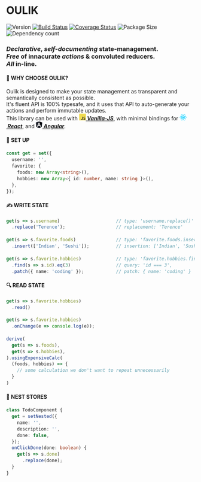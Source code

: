 # OULIK #

![Version](https://img.shields.io/npm/v/oulik.svg)
[![Build Status](https://travis-ci.org/Memeplexx/oulik.svg?branch=master)](https://travis-ci.org/Memeplexx/oulik.svg?branch=master)
[![Coverage Status](https://coveralls.io/repos/github/Memeplexx/oulik/badge.svg?branch=master)](https://coveralls.io/github/Memeplexx/oulik?branch=master)
![Package Size](https://badgen.net/bundlephobia/minzip/oulik)
![Dependency count](https://badgen.net/bundlephobia/dependency-count/oulik)

### *Declarative*, *self-documenting* state-management.<br> *Free* of innacurate *actions* & convoluted reducers.<br> *All* in-line.

#### 🎨 **WHY CHOOSE OULIK?**
Oulik is designed to make your state management as transparent and semantically consistent as possible.  
It's fluent API is 100% typesafe, and it uses that API to auto-generate your actions and perform immutable updates.  
This library can be used with ***[![](./src/assets/javascript.png)&nbsp;Vanilla-JS](https://memeplexx.github.io/oulik/docs/vanilla-js)***, with minimal bindings for ***[![](./src/assets/react.png)&nbsp;React](https://memeplexx.github.io/oulik/docs/read)***, and ***[![](./src/assets/angular.png)&nbsp;Angular](https://memeplexx.github.io/oulik/docs/angular)***.  

#### 🌈 **SET UP**
```ts
const get = set({
  username: '',
  favorite: {
    foods: new Array<string>(),
    hobbies: new Array<{ id: number, name: string }>(),
  },
});
```  
#### ✍️ **WRITE STATE**  
```ts
get(s => s.username)                     // type: 'username.replace()'
  .replace('Terence');                   // replacement: 'Terence'

get(s => s.favorite.foods)               // type: 'favorite.foods.insert()'
  .insert(['Indian', 'Sushi']);          // insertion: ['Indian', 'Sushi']

get(s => s.favorite.hobbies)             // type: 'favorite.hobbies.find().patch()'
  .find(s => s.id).eq(3)                 // query: 'id === 3',
  .patch({ name: 'coding' });            // patch: { name: 'coding' }
```
#### 🔍 **READ STATE**
```ts
get(s => s.favorite.hobbies)
  .read()

get(s => s.favorite.hobbies)
  .onChange(e => console.log(e));

derive(
  get(s => s.foods),
  get(s => s.hobbies),
).usingExpensiveCalc(
  (foods, hobbies) => {
    // some calculation we don't want to repeat unnecessarily
  }
)
```
#### 🥚 **NEST STORES**
```ts
class TodoComponent {
  get = setNested({
    name: '',
    description: '',
    done: false,
  });
  onClickDone(done: boolean) {
    get(s => s.done)
      .replace(done);
  }
}
```
